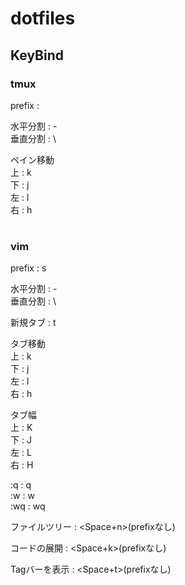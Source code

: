 # dotfiles

## KeyBind
### tmux

prefix :<C-t>

水平分割 : -  
垂直分割 : \  

ペイン移動  
上 : k  
下 : j  
左 : l  
右 : h  

#
### vim

prefix : s

水平分割 : -  
垂直分割 : \  

新規タブ : t

タブ移動  
上 : k  
下 : j  
左 : l  
右 : h  

タブ幅  
上 : K  
下 : J  
左 : L  
右 : H  

:q : q  
:w : w  
:wq : wq  

ファイルツリー : <Space+n>(prefixなし)  

コードの展開 : <Space+k>(prefixなし)  

Tagバーを表示 : <Space+t>(prefixなし)   



